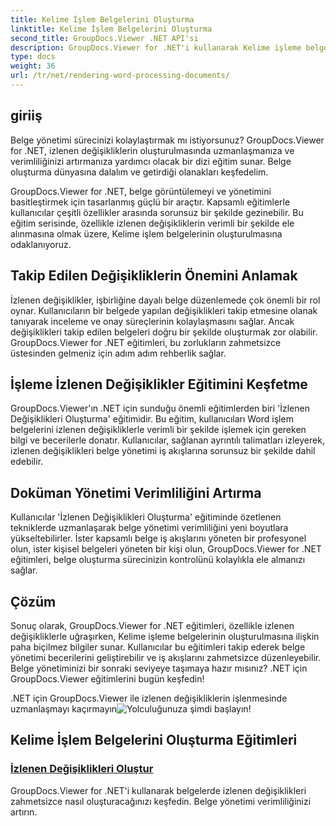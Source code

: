 ```yaml
---
title: Kelime İşlem Belgelerini Oluşturma
linktitle: Kelime İşlem Belgelerini Oluşturma
second_title: GroupDocs.Viewer .NET API'si
description: GroupDocs.Viewer for .NET'i kullanarak Kelime işleme belgelerinde izlenen değişiklikleri verimli bir şekilde nasıl oluşturacağınızı öğrenin. Belge yönetimi becerilerinizi geliştirin.
type: docs
weight: 36
url: /tr/net/rendering-word-processing-documents/
---
```


## giriiş

Belge yönetimi sürecinizi kolaylaştırmak mı istiyorsunuz? GroupDocs.Viewer for .NET, izlenen değişikliklerin oluşturulmasında uzmanlaşmanıza ve verimliliğinizi artırmanıza yardımcı olacak bir dizi eğitim sunar. Belge oluşturma dünyasına dalalım ve getirdiği olanakları keşfedelim.

GroupDocs.Viewer for .NET, belge görüntülemeyi ve yönetimini basitleştirmek için tasarlanmış güçlü bir araçtır. Kapsamlı eğitimlerle kullanıcılar çeşitli özellikler arasında sorunsuz bir şekilde gezinebilir. Bu eğitim serisinde, özellikle izlenen değişikliklerin verimli bir şekilde ele alınmasına olmak üzere, Kelime işlem belgelerinin oluşturulmasına odaklanıyoruz.

## Takip Edilen Değişikliklerin Önemini Anlamak

İzlenen değişiklikler, işbirliğine dayalı belge düzenlemede çok önemli bir rol oynar. Kullanıcıların bir belgede yapılan değişiklikleri takip etmesine olanak tanıyarak inceleme ve onay süreçlerinin kolaylaşmasını sağlar. Ancak değişiklikleri takip edilen belgeleri doğru bir şekilde oluşturmak zor olabilir. GroupDocs.Viewer for .NET eğitimleri, bu zorlukların zahmetsizce üstesinden gelmeniz için adım adım rehberlik sağlar.

## İşleme İzlenen Değişiklikler Eğitimini Keşfetme

GroupDocs.Viewer'ın .NET için sunduğu önemli eğitimlerden biri 'İzlenen Değişiklikleri Oluşturma' eğitimidir. Bu eğitim, kullanıcıları Word işlem belgelerini izlenen değişikliklerle verimli bir şekilde işlemek için gereken bilgi ve becerilerle donatır. Kullanıcılar, sağlanan ayrıntılı talimatları izleyerek, izlenen değişiklikleri belge yönetimi iş akışlarına sorunsuz bir şekilde dahil edebilir.

## Doküman Yönetimi Verimliliğini Artırma

Kullanıcılar 'İzlenen Değişiklikleri Oluşturma' eğitiminde özetlenen tekniklerde uzmanlaşarak belge yönetimi verimliliğini yeni boyutlara yükseltebilirler. İster kapsamlı belge iş akışlarını yöneten bir profesyonel olun, ister kişisel belgeleri yöneten bir kişi olun, GroupDocs.Viewer for .NET eğitimleri, belge oluşturma sürecinizin kontrolünü kolaylıkla ele almanızı sağlar.

## Çözüm

Sonuç olarak, GroupDocs.Viewer for .NET eğitimleri, özellikle izlenen değişikliklerle uğraşırken, Kelime işleme belgelerinin oluşturulmasına ilişkin paha biçilmez bilgiler sunar. Kullanıcılar bu eğitimleri takip ederek belge yönetimi becerilerini geliştirebilir ve iş akışlarını zahmetsizce düzenleyebilir. Belge yönetiminizi bir sonraki seviyeye taşımaya hazır mısınız? .NET için GroupDocs.Viewer eğitimlerini bugün keşfedin!

 .NET için GroupDocs.Viewer ile izlenen değişikliklerin işlenmesinde uzmanlaşmayı kaçırmayın![Yolculuğunuza şimdi başlayın!](./render-tracked-changes/)
## Kelime İşlem Belgelerini Oluşturma Eğitimleri
### [İzlenen Değişiklikleri Oluştur](./render-tracked-changes/)
GroupDocs.Viewer for .NET'i kullanarak belgelerde izlenen değişiklikleri zahmetsizce nasıl oluşturacağınızı keşfedin. Belge yönetimi verimliliğinizi artırın.